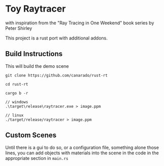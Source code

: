 # Toy Raytracer
with inspiration from the "Ray Tracing in One Weekend" book series by Peter Shirley  

This project is a rust port with additional addons.  

## Build Instructions
This will build the demo scene
```
git clone https://github.com/canarado/rust-rt

cd rust-rt

cargo b -r

// windows
.\target\release\raytracer.exe > image.ppm

// linux
./target/release/raytracer > image.ppm
```

## Custom Scenes
Until there is a gui to do so, or a configuration file, something alone those lines,
you can add objects with materials into the scene in the code in the appropriate section in `main.rs`